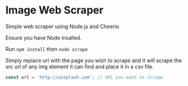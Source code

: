 # Image Web Scraper
Simple web scraper using Node.js and Cheerio

Ensure you have Node insalled.

Run `npm install` then `node scrape`

Simply replace url with the page you wish to scrape and it will scrape the src url of any img element it can find and place it in a csv file.

```javascript
const url = 'http://unsplash.com'; // URL you want to scrape
```

